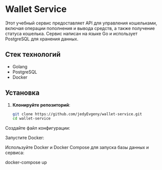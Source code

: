 # Wallet Service

Этот учебный сервис предоставляет API для управления кошельками, включая операции пополнения и вывода средств, а также получение статуса кошелька. Сервис написан на языке Go и использует PostgreSQL для хранения данных.

## Стек технологий

- Golang
- PostgreSQL
- Docker

## Установка

1. **Клонируйте репозиторий**:

   ```bash
   git clone https://github.com/jedyEvgeny/wallet-service.git
   cd wallet-service
Создайте файл конфигурации:

Запустите Docker:

Используйте Docker и Docker Compose для запуска базы данных и сервиса:

docker-compose up
